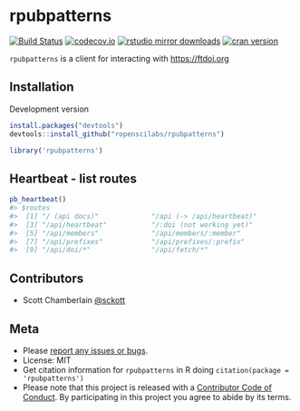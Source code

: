 rpubpatterns
============



[![Build Status](https://travis-ci.org/ropenscilabs/rpubpatterns.svg?branch=master)](https://travis-ci.org/ropenscilabs/rpubpatterns)
[![codecov.io](https://codecov.io/github/ropenscilabs/rpubpatterns/coverage.svg?branch=master)](https://codecov.io/github/ropenscilabs/rpubpatterns?branch=master)
[![rstudio mirror downloads](http://cranlogs.r-pkg.org/badges/grand-total/rpubpatterns?color=2ECC71)](https://github.com/metacran/cranlogs.app)
[![cran version](http://www.r-pkg.org/badges/version/rpubpatterns)](https://cran.r-project.org/package=rpubpatterns)


`rpubpatterns` is a client for interacting with <https://ftdoi.org>

## Installation

Development version


```r
install.packages("devtools")
devtools::install_github("ropenscilabs/rpubpatterns")
```


```r
library('rpubpatterns')
```

## Heartbeat - list routes


```r
pb_heartbeat()
#> $routes
#>  [1] "/ (api docs)"             "/api (-> /api/heartbeat)"
#>  [3] "/api/heartbeat"           "/:doi (not working yet)" 
#>  [5] "/api/members"             "/api/members/:member"    
#>  [7] "/api/prefixes"            "/api/prefixes/:prefix"   
#>  [9] "/api/doi/*"               "/api/fetch/*"
```

## Contributors

* Scott Chamberlain [@sckott](https://github.com/sckott)

## Meta

* Please [report any issues or bugs](https://github.com/ropenscilabs/rpubpatterns/issues).
* License: MIT
* Get citation information for `rpubpatterns` in R doing `citation(package = 'rpubpatterns')`
* Please note that this project is released with a [Contributor Code of Conduct](CODE_OF_CONDUCT.md).
By participating in this project you agree to abide by its terms.
